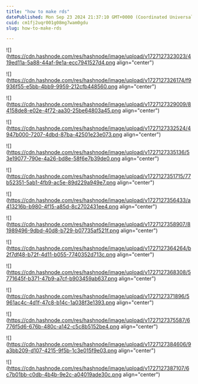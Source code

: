 ```yaml
---
title: "how to make rds"
datePublished: Mon Sep 23 2024 21:37:10 GMT+0000 (Coordinated Universal Time)
cuid: cm1fj2uqr001g08mg7wam0gdu
slug: how-to-make-rds

---
```


![](https://cdn.hashnode.com/res/hashnode/image/upload/v1727127323023/419ed11a-5a88-44af-9e1a-ecc7941527d4.png align="center")

![](https://cdn.hashnode.com/res/hashnode/image/upload/v1727127326174/f9936f55-e5bb-4bb9-9959-212cfb448560.png align="center")

![](https://cdn.hashnode.com/res/hashnode/image/upload/v1727127329009/84158de8-e02e-4f72-aa30-25be64803a45.png align="center")

![](https://cdn.hashnode.com/res/hashnode/image/upload/v1727127332524/4947b000-7207-4dbd-87ba-42501e23e073.png align="center")

![](https://cdn.hashnode.com/res/hashnode/image/upload/v1727127335136/53e19077-790e-4a26-bd8e-58f6e7b39de0.png align="center")

![](https://cdn.hashnode.com/res/hashnode/image/upload/v1727127351715/77b52351-5ab1-4fb9-ac5e-89d229a949e7.png align="center")

![](https://cdn.hashnode.com/res/hashnode/image/upload/v1727127356433/a413216b-b980-4f15-a85d-8c2702431ee4.png align="center")

![](https://cdn.hashnode.com/res/hashnode/image/upload/v1727127358907/81989496-9dbd-40d8-b729-b07735af521f.png align="center")

![](https://cdn.hashnode.com/res/hashnode/image/upload/v1727127364264/b2f7df48-b72f-4d11-b055-7740352d713c.png align="center")

![](https://cdn.hashnode.com/res/hashnode/image/upload/v1727127368308/5771645f-b371-47b9-a7cf-b903459ab637.png align="center")

![](https://cdn.hashnode.com/res/hashnode/image/upload/v1727127371896/5961ac4c-4d1f-47c8-b14c-1a038f3e1393.png align="center")

![](https://cdn.hashnode.com/res/hashnode/image/upload/v1727127375587/6776f5d6-676b-480c-a142-c5c8b5152be4.png align="center")

![](https://cdn.hashnode.com/res/hashnode/image/upload/v1727127384606/9a3bb209-d107-4215-9f5b-1c3e015f9e03.png align="center")

![](https://cdn.hashnode.com/res/hashnode/image/upload/v1727127387107/6c7b01bb-c0db-4b4b-9e2c-a04019ade30c.png align="center")